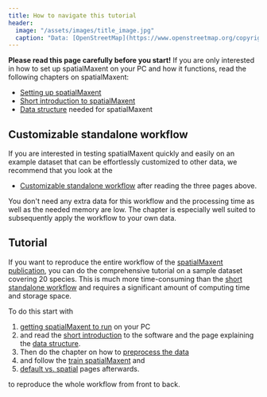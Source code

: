 ```yaml
---
title: How to navigate this tutorial
header:
  image: "/assets/images/title_image.jpg"
  caption: "Data: [OpenStreetMap](https://www.openstreetmap.org/copyright) & [Elith et al. 2020](https://doi.org/10.17161/bi.v15i2.13384)"
---
```



**Please read this page carefully before you start!** If you are only interested in how to set up spatialMaxent on your PC and how it functions, read the following chapters on spatialMaxent:
* [Setting up spatialMaxent](../020_spatialMaxent)
* [Short introduction to spatialMaxent](../030_spatialMaxent_short_introduction)
* [Data structure](../040_data_structure) needed for spatialMaxent


## Customizable standalone workflow
If you are interested in testing spatialMaxent quickly and easily on an example dataset that can be effortlessly customized to other data, we recommend that you look at the 

* [Customizable standalone workflow](../050_standalone_workflow) after reading the three pages above. 

You don't need any extra data for this workflow and the processing time as well as the needed memory are low. 
The chapter is especially well suited to subsequently apply the workflow to your own data.

## Tutorial
If you want to reproduce the entire workflow of the [spatialMaxent publication](https://doi.org/10.1002/ece3.10635), you can do the comprehensive tutorial on a sample dataset covering 20 species. This is much more time-consuming than the [short standalone workflow](../050_standalone_workflow) and requires a significant amount of computing time and storage space.

To do this start with

1.	[getting spatialMaxent to run]( ../020_spatialMaxent) on your PC
1.	and read the [short introduction](../030_spatialMaxent_short_introduction) to the software and the page explaining the [data structure]( ../040_data_structure).
1.	Then do the chapter on how to [preprocess the data](../060_preprocessing) 
1.	and follow the [train spatialMaxent](../110_train_maxent) and
1. [default vs. spatial](../120_default_vs_spatial) pages afterwards.

to reproduce the whole workflow from front to back.
